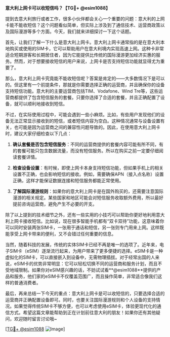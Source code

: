 **意大利上网卡可以收短信吗？【TG💪+ @esim1088】**

提到去意大利旅行或者工作，很多小伙伴都会关心一个重要的问题：意大利的上网卡能不能收短信？这个问题看似简单，但实际上涉及到了通信技术、运营商政策以及国际漫游等多个方面。今天，我们就来详细探讨一下这个话题。

首先，让我们了解一下什么是意大利上网卡。意大利上网卡通常指的是在意大利本地购买或使用的SIM卡，它可以帮助用户在意大利境内实现高速上网。这种卡非常适合短期游客和长期居住者，因为它能提供比传统的国际漫游更加经济实惠的服务。然而，对于想要接收短信的用户来说，上网卡是否支持短信功能就显得尤为重要了。

那么，意大利上网卡究竟能不能收短信呢？答案是肯定的——大多数情况下是可以的。但这里有一个前提条件，那就是你需要选择正确的运营商，并且确保你的设备支持短信功能。意大利的主要运营商包括TIM、Vodafone、Wind Tre等，这些运营商都提供了包含短信服务的套餐。只要你选择了合适的套餐，并且正确配置了设备，就可以顺利地接收到短信。

不过，在实际使用过程中，可能会遇到一些小麻烦。比如，有些用户发现他们的设备无法正常显示接收到的短信，或者短信内容为空白。这种情况通常与设备设置有关，也可能是因为运营商之间的兼容性问题导致的。因此，在使用意大利上网卡时，建议大家仔细检查以下几点：

1. **确认套餐是否包含短信服务**：不同的运营商提供的套餐内容可能有所不同，有的套餐可能只包含数据流量，而没有短信服务。所以在购买之前一定要仔细阅读套餐详情。

2. **检查设备设置**：有时候，即使上网卡本身支持短信功能，但如果手机上的相关设置不正确，也会影响短信的接收。例如，需要确保APN（接入点名称）设置正确，这样才能保证数据连接和短信服务都能正常使用。

3. **了解国际漫游规则**：如果你的意大利上网卡是在国外购买的，还需要注意国际漫游的相关规定。某些国家和地区可能会对短信服务收取额外费用，所以最好提前咨询运营商，避免产生不必要的开支。

除了以上提到的技术细节之外，还有一些实用的小技巧可以帮助你更好地利用意大利上网卡接收短信。比如说，现在很多智能手机都有“双卡双待”功能，这意味着你可以同时安装两张SIM卡，一张用于通话和短信，另一张则专门用来上网。这样既能享受上网卡带来的便利，又不会错过任何重要的信息。

当然，随着科技的发展，传统的实体SIM卡已经不再是唯一的选项了。近年来，电子SIM卡（eSIM）逐渐流行起来，为用户带来了更多便捷的选择。eSIM卡是一种虚拟化的SIM卡，可以直接嵌入到设备中，无需物理插拔。对于经常出国的人来说，eSIM卡的优势非常明显：它可以轻松切换不同的运营商和服务计划，而且不受地域限制。如果你对eSIM感兴趣的话，不妨试试看**@esim1088**提供的产品和服务，他们家的eSIM卡不仅覆盖范围广，而且操作简单，非常适合像我们这样的普通消费者。

最后，再来总结一下今天的重点：意大利上网卡是可以收短信的，只要选择合适的运营商并正确配置设备即可。同时，也要关注国际漫游规则和个人设备的支持情况。如果觉得传统SIM卡不够方便，也可以考虑使用eSIM卡，体验更现代化的通信方式。希望这篇文章能帮助到正在计划前往意大利的朋友！如果你还有其他疑问，欢迎随时留言讨论哦~

[[TG💪+ @esim1088](https://t.me/s/esim1088) ![Image](https://i.postimg.cc/4NQfJmqS/Snipaste-2025-05-13-00-14-12.png)]